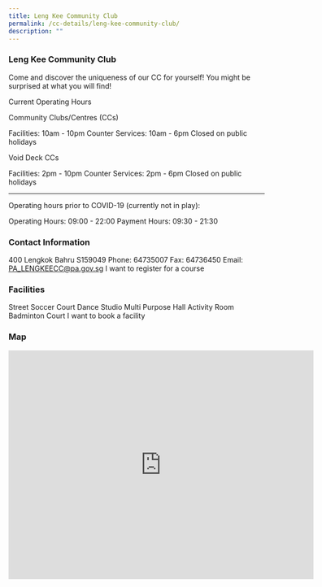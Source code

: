 ```yaml
---
title: Leng Kee Community Club
permalink: /cc-details/leng-kee-community-club/
description: ""
---
```

### Leng Kee Community Club

Come and discover the uniqueness of our CC for yourself! You might be surprised at what you will find!

Current Operating Hours

Community Clubs/Centres (CCs)

Facilities: 10am - 10pm
Counter Services: 10am - 6pm
Closed on public holidays

Void Deck CCs

Facilities: 2pm - 10pm
Counter Services: 2pm - 6pm
Closed on public holidays

-------

Operating hours prior to COVID-19 (currently not in play):

Operating Hours: 09:00 - 22:00
Payment Hours: 09:30 - 21:30

### Contact Information
400 Lengkok Bahru S159049
Phone: 64735007
Fax: 64736450
Email: PA_LENGKEECC@pa.gov.sg
I want to register for a course

### Facilities
Street Soccer Court
Dance Studio
Multi Purpose Hall
Activity Room
Badminton Court
I want to book a facility

### Map
<iframe src="https://www.google.com/maps/embed?pb=!1m18!1m12!1m3!1d3988.8074452290275!2d103.81213311533119!3d1.2897899621233353!2m3!1f0!2f0!3f0!3m2!1i1024!2i768!4f13.1!3m3!1m2!1s0x31da1a2cb7e28967%3A0x96a0c739b7667654!2sLeng%20Kee%20Community%20Club!5e0!3m2!1sen!2ssg!4v1661240469219!5m2!1sen!2ssg" width="600" height="450" style="border:0;" allowfullscreen="" loading="lazy" ></iframe>